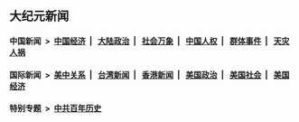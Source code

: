 ## 大纪元新闻

#### 中国新闻 &nbsp;>&nbsp; [中国经济](indexes/ncid283/README.md?04270445) &nbsp;| &nbsp; [大陆政治](indexes/ncid277/README.md?04270445) &nbsp;| &nbsp; [社会万象](indexes/ncid282/README.md?04270445) &nbsp;| &nbsp; [中国人权](indexes/ncid278/README.md?04270445) &nbsp;| &nbsp; [群体事件](indexes/ncid279/README.md?04270445) &nbsp;| &nbsp; [天灾人祸](indexes/ncid280/README.md?04270445)

#### 国际新闻 &nbsp;>&nbsp; [美中关系](indexes/nf1412576/README.md?04270445) &nbsp;| &nbsp; [台湾新闻](indexes/ncid1349361/README.md?04270445) &nbsp;| &nbsp; [香港新闻](indexes/ncid1349362/README.md?04270445) &nbsp;| &nbsp; [美国政治](indexes/ncid1078159/README.md?04270445) &nbsp;| &nbsp; [美国社会](indexes/ncid1078160/README.md?04270445) &nbsp;| &nbsp; [美国经济](indexes/ncid1078158/README.md?04270445)

#### 特别专题 &nbsp;>&nbsp; [中共百年历史](https://github.com/easy2view/epoch-special/blob/master/README.md?04270445)  
